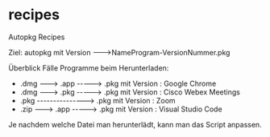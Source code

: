 # recipes
Autopkg Recipes

Ziel: autopkg mit Version --->NameProgram-VersionNummer.pkg

Überblick Fälle Programme beim Herunterladen:
 
- .dmg ---> .app -----> .pkg mit Version : Google Chrome
- .dmg ---> .pkg -----> .pkg mit Version : Cisco Webex Meetings
- .pkg ---------------> .pkg mit Version : Zoom
- .zip ---> .app -----> .pkg mit Version : Visual Studio Code

Je nachdem welche Datei man herunterlädt, kann man das Script anpassen.
